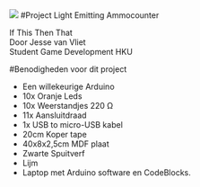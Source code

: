 <img src="http://studenthome.hku.nl/~jesse.vanvliet/Files/IfThisThenThat/Header.png">
#Project Light Emitting Ammocounter

If This Then That  
Door Jesse van Vliet  
Student Game Development HKU

#Benodigheden voor dit project  
- Een willekeurige Arduino
- 10x Oranje Leds
- 10x Weerstandjes 220 Ω
- 11x Aansluitdraad
- 1x USB to micro-USB kabel
- 20cm Koper tape
- 40x8x2,5cm MDF plaat
- Zwarte Spuitverf
- Lijm
- Laptop met Arduino software en CodeBlocks.
